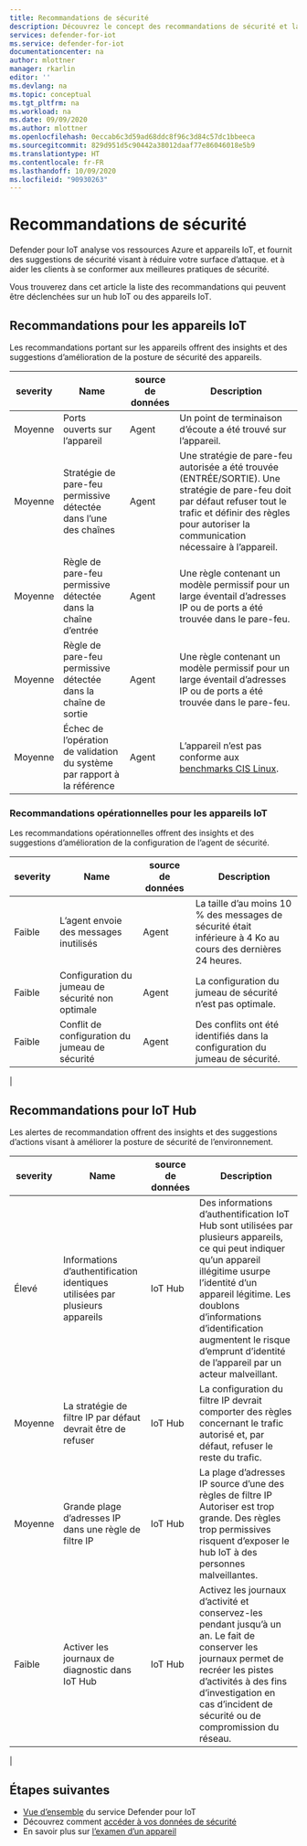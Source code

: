 ```yaml
---
title: Recommandations de sécurité
description: Découvrez le concept des recommandations de sécurité et la manière dont elles sont utilisées dans Defender pour IoT.
services: defender-for-iot
ms.service: defender-for-iot
documentationcenter: na
author: mlottner
manager: rkarlin
editor: ''
ms.devlang: na
ms.topic: conceptual
ms.tgt_pltfrm: na
ms.workload: na
ms.date: 09/09/2020
ms.author: mlottner
ms.openlocfilehash: 0eccab6c3d59ad68ddc8f96c3d84c57dc1bbeeca
ms.sourcegitcommit: 829d951d5c90442a38012daaf77e86046018e5b9
ms.translationtype: HT
ms.contentlocale: fr-FR
ms.lasthandoff: 10/09/2020
ms.locfileid: "90930263"
---
```

# <a name="security-recommendations"></a>Recommandations de sécurité

Defender pour IoT analyse vos ressources Azure et appareils IoT, et fournit des suggestions de sécurité visant à réduire votre surface d’attaque.
et à aider les clients à se conformer aux meilleures pratiques de sécurité.

Vous trouverez dans cet article la liste des recommandations qui peuvent être déclenchées sur un hub IoT ou des appareils IoT.

## <a name="recommendations-for-iot-devices"></a>Recommandations pour les appareils IoT

Les recommandations portant sur les appareils offrent des insights et des suggestions d’amélioration de la posture de sécurité des appareils.

| severity | Name                                                      | source de données | Description                                                                                                                                                                                           |
|----------|-----------------------------------------------------------|-------------|-------------------------------------------------------------------------------------------------------------------------------------------------------------------------------------------------------|
| Moyenne   | Ports ouverts sur l’appareil                                      | Agent       | Un point de terminaison d’écoute a été trouvé sur l’appareil.                                                                                                                                                        |
| Moyenne   | Stratégie de pare-feu permissive détectée dans l’une des chaînes | Agent       | Une stratégie de pare-feu autorisée a été trouvée (ENTRÉE/SORTIE). Une stratégie de pare-feu doit par défaut refuser tout le trafic et définir des règles pour autoriser la communication nécessaire à l’appareil.                               |
| Moyenne   | Règle de pare-feu permissive détectée dans la chaîne d’entrée     | Agent       | Une règle contenant un modèle permissif pour un large éventail d’adresses IP ou de ports a été trouvée dans le pare-feu.                                                                                    |
| Moyenne   | Règle de pare-feu permissive détectée dans la chaîne de sortie    | Agent       | Une règle contenant un modèle permissif pour un large éventail d’adresses IP ou de ports a été trouvée dans le pare-feu.                                                                                   |
| Moyenne   | Échec de l’opération de validation du système par rapport à la référence           | Agent       | L’appareil n’est pas conforme aux [benchmarks CIS Linux](https://www.cisecurity.org/cis-benchmarks/).                                                                                                        |

### <a name="operational-recommendations-for-iot-devices"></a>Recommandations opérationnelles pour les appareils IoT

Les recommandations opérationnelles offrent des insights et des suggestions d’amélioration de la configuration de l’agent de sécurité.

| severity | Name                                    | source de données | Description                                                                       |
|----------|-----------------------------------------|-------------|-----------------------------------------------------------------------------------|
| Faible      | L’agent envoie des messages inutilisés          | Agent       | La taille d’au moins 10 % des messages de sécurité était inférieure à 4 Ko au cours des dernières 24 heures.  |
| Faible      | Configuration du jumeau de sécurité non optimale | Agent       | La configuration du jumeau de sécurité n’est pas optimale.                                        |
| Faible      | Conflit de configuration du jumeau de sécurité    | Agent       | Des conflits ont été identifiés dans la configuration du jumeau de sécurité. |                          |
|

## <a name="recommendations-for-iot-hub"></a>Recommandations pour IoT Hub

Les alertes de recommandation offrent des insights et des suggestions d’actions visant à améliorer la posture de sécurité de l’environnement.

| severity | Name                                                     | source de données | Description                                                                                                                                                                                                             |
|----------|----------------------------------------------------------|-------------|-------------------------------------------------------------------------------------------------------------------------------------------------------------------------------------------------------------------------|
| Élevé     | Informations d’authentification identiques utilisées par plusieurs appareils | IoT Hub     | Des informations d’authentification IoT Hub sont utilisées par plusieurs appareils, ce qui peut indiquer qu’un appareil illégitime usurpe l’identité d’un appareil légitime. Les doublons d’informations d’identification augmentent le risque d’emprunt d’identité de l’appareil par un acteur malveillant. |
| Moyenne   | La stratégie de filtre IP par défaut devrait être de refuser                  | IoT Hub     | La configuration du filtre IP devrait comporter des règles concernant le trafic autorisé et, par défaut, refuser le reste du trafic.                                                                                                     |
| Moyenne   | Grande plage d’adresses IP dans une règle de filtre IP                   | IoT Hub     | La plage d’adresses IP source d’une des règles de filtre IP Autoriser est trop grande. Des règles trop permissives risquent d’exposer le hub IoT à des personnes malveillantes.                                                                                       |
| Faible      | Activer les journaux de diagnostic dans IoT Hub                       | IoT Hub     | Activez les journaux d’activité et conservez-les pendant jusqu’à un an. Le fait de conserver les journaux permet de recréer les pistes d’activités à des fins d’investigation en cas d’incident de sécurité ou de compromission du réseau.                                       |
|

## <a name="next-steps"></a>Étapes suivantes

- [Vue d’ensemble](overview.md) du service Defender pour IoT
- Découvrez comment [accéder à vos données de sécurité](how-to-security-data-access.md)
- En savoir plus sur [l’examen d’un appareil](how-to-investigate-device.md)
